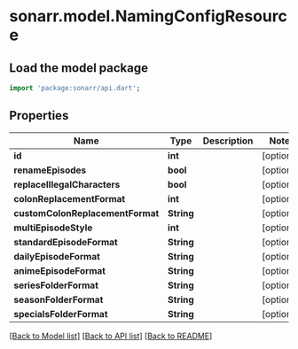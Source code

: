 # sonarr.model.NamingConfigResource

## Load the model package
```dart
import 'package:sonarr/api.dart';
```

## Properties
Name | Type | Description | Notes
------------ | ------------- | ------------- | -------------
**id** | **int** |  | [optional] 
**renameEpisodes** | **bool** |  | [optional] 
**replaceIllegalCharacters** | **bool** |  | [optional] 
**colonReplacementFormat** | **int** |  | [optional] 
**customColonReplacementFormat** | **String** |  | [optional] 
**multiEpisodeStyle** | **int** |  | [optional] 
**standardEpisodeFormat** | **String** |  | [optional] 
**dailyEpisodeFormat** | **String** |  | [optional] 
**animeEpisodeFormat** | **String** |  | [optional] 
**seriesFolderFormat** | **String** |  | [optional] 
**seasonFolderFormat** | **String** |  | [optional] 
**specialsFolderFormat** | **String** |  | [optional] 

[[Back to Model list]](../README.md#documentation-for-models) [[Back to API list]](../README.md#documentation-for-api-endpoints) [[Back to README]](../README.md)


